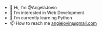 - 👋 Hi, I’m @AngelaJovin
- 👀 I’m interested in Web Development
- 🌱 I’m currently learning Python
- 📫 How to reach me angiejovin@gmail.com

<!---
AngelaJovin/AngelaJovin is a ✨ special ✨ repository because its `README.md` (this file) appears on your GitHub profile.
You can click the Preview link to take a look at your changes.
--->
